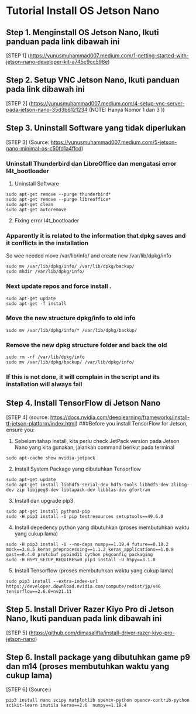 # Tutorial Install OS Jetson Nano
## Step 1. Menginstall OS Jetson Nano, Ikuti panduan pada link dibawah ini
[STEP 1] (https://yunusmuhammad007.medium.com/1-getting-started-with-jetson-nano-developer-kit-a745c9cc598e)

## Step 2. Setup VNC Jetson Nano, Ikuti panduan pada link dibawah ini
[STEP 2] (https://yunusmuhammad007.medium.com/4-setup-vnc-server-pada-jetson-nano-35d3b6121234 (NOTE: Hanya Nomor 1 dan 3 ))

## Step 3. Uninstall Software yang tidak diperlukan
[STEP 3] (Source: https://yunusmuhammad007.medium.com/5-jetson-nano-minimal-os-c50fd1a4ffcd)
### Uninstall Thunderbird dan LibreOffice dan mengatasi error l4t_bootloader
1. Uninstall Software
```
sudo apt-get remove --purge thunderbird*
sudo apt-get remove --purge libreoffice*
sudo apt-get clean
sudo apt-get autoremove
```
2. Fixing error l4t_bootloader
### Apparently it is related to the information that dpkg saves and it conflicts in the installation
So wee needed move /var/lib/info/ and create new /var/lib/dpkg/info
```
sudo mv /var/lib/dpkg/info/ /var/lib/dpkg/backup/
sudo mkdir /var/lib/dpkg/info/
```
### Next update repos and force install .
```
sudo apt-get update
sudo apt-get -f install
```
### Move the new structure dpkg/info to old info
```
sudo mv /var/lib/dpkg/info/* /var/lib/dpkg/backup/
```
### Remove the new dpkg structure folder and back the old
```
sudo rm -rf /var/lib/dpkg/info
sudo mv /var/lib/dpkg/backup/ /var/lib/dpkg/info/
```
### If this is not done, it will complain in the script and its installation will always fail

## Step 4. Install TensorFlow di Jetson Nano
[STEP 4] (source: https://docs.nvidia.com/deeplearning/frameworks/install-tf-jetson-platform/index.html)
###Before you install TensorFlow for Jetson, ensure you:
1. Sebelum tahap install, kita perlu check JetPack version pada Jetson Nano yang kita gunakan, jalankan command berikut pada terminal
```
sudo apt-cache show nvidia-jetpack
```
2. Install System Package yang dibutuhkan Tensorflow
```
sudo apt-get update
sudo apt-get install libhdf5-serial-dev hdf5-tools libhdf5-dev zlib1g-dev zip libjpeg8-dev liblapack-dev libblas-dev gfortran
```
3. Install dan upgrade pip3
```
sudo apt-get install python3-pip
sudo -H pip3 install -U pip testresources setuptools==49.6.0 
```
4. Install depedency python yang dibutuhkan (proses membutuhkan waktu yang cukup lama)
```
sudo -H pip3 install -U --no-deps numpy==1.19.4 future==0.18.2 mock==3.0.5 keras_preprocessing==1.1.2 keras_applications==1.0.8 gast==0.4.0 protobuf pybind11 cython pkgconfig packaging
sudo -H H5PY_SETUP_REQUIRES=0 pip3 install -U h5py==3.1.0
```
5. Install Tensorflow (proses membutuhkan waktu yang cukup lama)
```
sudo pip3 install --extra-index-url https://developer.download.nvidia.com/compute/redist/jp/v46 tensorflow==2.6.0+nv21.11
```

## Step 5. Install Driver Razer Kiyo Pro di Jetson Nano, Ikuti panduan pada link dibawah ini
[STEP 5] (https://github.com/dimasalifta/install-driver-razer-kiyo-pro-jetson-nano)

## Step 6. Install package yang dibutuhkan game p9 dan m14 (proses membutuhkan waktu yang cukup lama)
[STEP 6] (Source:)
```
pip3 install nano scipy matplotlib opencv-python opencv-contrib-python scikit-learn imutils keras==2.6  numpy==1.19.4

```


